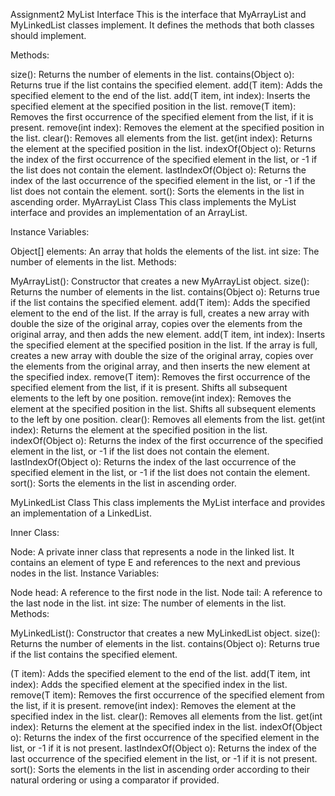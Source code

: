 Assignment2
MyList Interface
This is the interface that MyArrayList and MyLinkedList classes implement. It defines the methods that both classes should implement.

Methods:

size(): Returns the number of elements in the list.
contains(Object o): Returns true if the list contains the specified element.
add(T item): Adds the specified element to the end of the list.
add(T item, int index): Inserts the specified element at the specified position in the list.
remove(T item): Removes the first occurrence of the specified element from the list, if it is present.
remove(int index): Removes the element at the specified position in the list.
clear(): Removes all elements from the list.
get(int index): Returns the element at the specified position in the list.
indexOf(Object o): Returns the index of the first occurrence of the specified element in the list, or -1 if the list does not contain the element.
lastIndexOf(Object o): Returns the index of the last occurrence of the specified element in the list, or -1 if the list does not contain the element.
sort(): Sorts the elements in the list in ascending order.
MyArrayList Class
This class implements the MyList interface and provides an implementation of an ArrayList.

Instance Variables:

Object[] elements: An array that holds the elements of the list.
int size: The number of elements in the list.
Methods:

MyArrayList(): Constructor that creates a new MyArrayList object.
size(): Returns the number of elements in the list.
contains(Object o): Returns true if the list contains the specified element.
add(T item): Adds the specified element to the end of the list. If the array is full, creates a new array with double the size of the original array, copies over the elements from the original array, and then adds the new element.
add(T item, int index): Inserts the specified element at the specified position in the list. If the array is full, creates a new array with double the size of the original array, copies over the elements from the original array, and then inserts the new element at the specified index.
remove(T item): Removes the first occurrence of the specified element from the list, if it is present. Shifts all subsequent elements to the left by one position.
remove(int index): Removes the element at the specified position in the list. Shifts all subsequent elements to the left by one position.
clear(): Removes all elements from the list.
get(int index): Returns the element at the specified position in the list.
indexOf(Object o): Returns the index of the first occurrence of the specified element in the list, or -1 if the list does not contain the element.
lastIndexOf(Object o): Returns the index of the last occurrence of the specified element in the list, or -1 if the list does not contain the element.
sort(): Sorts the elements in the list in ascending order.

MyLinkedList Class
This class implements the MyList interface and provides an implementation of a LinkedList.

Inner Class:

Node<E>: A private inner class that represents a node in the linked list. It contains an element of type E and references to the next and previous nodes in the list.
Instance Variables:

Node<E> head: A reference to the first node in the list.
Node<E> tail: A reference to the last node in the list.
int size: The number of elements in the list.
Methods:

MyLinkedList(): Constructor that creates a new MyLinkedList object.
size(): Returns the number of elements in the list.
contains(Object o): Returns true if the list contains the specified element.

(T item): Adds the specified element to the end of the list.
add(T item, int index): Adds the specified element at the specified index in the list.
remove(T item): Removes the first occurrence of the specified element from the list, if it is present.
remove(int index): Removes the element at the specified index in the list.
clear(): Removes all elements from the list.
get(int index): Returns the element at the specified index in the list.
indexOf(Object o): Returns the index of the first occurrence of the specified element in the list, or -1 if it is not present.
lastIndexOf(Object o): Returns the index of the last occurrence of the specified element in the list, or -1 if it is not present.
sort(): Sorts the elements in the list in ascending order according to their natural ordering or using a comparator if provided.

